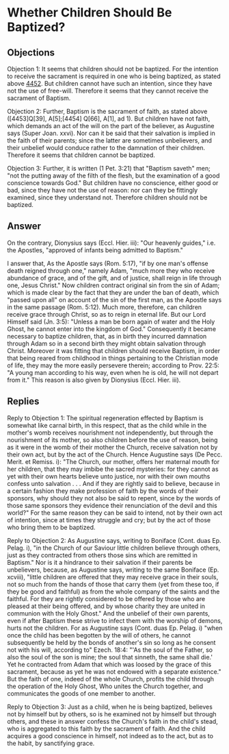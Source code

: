 # Whether Children Should Be Baptized?

## Objections

Objection 1: It seems that children should not be baptized. For the intention to receive the sacrament is required in one who is being baptized, as stated above [4452](A[7]). But children cannot have such an intention, since they have not the use of free-will. Therefore it seems that they cannot receive the sacrament of Baptism.

Objection 2: Further, Baptism is the sacrament of faith, as stated above ([4453]Q[39], A[5];[4454] Q[66], A[1], ad 1). But children have not faith, which demands an act of the will on the part of the believer, as Augustine says (Super Joan. xxvi). Nor can it be said that their salvation is implied in the faith of their parents; since the latter are sometimes unbelievers, and their unbelief would conduce rather to the damnation of their children. Therefore it seems that children cannot be baptized.

Objection 3: Further, it is written (1 Pet. 3:21) that "Baptism saveth" men; "not the putting away of the filth of the flesh, but the examination of a good conscience towards God." But children have no conscience, either good or bad, since they have not the use of reason: nor can they be fittingly examined, since they understand not. Therefore children should not be baptized.

## Answer

On the contrary, Dionysius says (Eccl. Hier. iii): "Our heavenly guides," i.e. the Apostles, "approved of infants being admitted to Baptism."

I answer that, As the Apostle says (Rom. 5:17), "if by one man's offense death reigned through one," namely Adam, "much more they who receive abundance of grace, and of the gift, and of justice, shall reign in life through one, Jesus Christ." Now children contract original sin from the sin of Adam; which is made clear by the fact that they are under the ban of death, which "passed upon all" on account of the sin of the first man, as the Apostle says in the same passage (Rom. 5:12). Much more, therefore, can children receive grace through Christ, so as to reign in eternal life. But our Lord Himself said (Jn. 3:5): "Unless a man be born again of water and the Holy Ghost, he cannot enter into the kingdom of God." Consequently it became necessary to baptize children, that, as in birth they incurred damnation through Adam so in a second birth they might obtain salvation through Christ. Moreover it was fitting that children should receive Baptism, in order that being reared from childhood in things pertaining to the Christian mode of life, they may the more easily persevere therein; according to Prov. 22:5: "A young man according to his way, even when he is old, he will not depart from it." This reason is also given by Dionysius (Eccl. Hier. iii).

## Replies

Reply to Objection 1: The spiritual regeneration effected by Baptism is somewhat like carnal birth, in this respect, that as the child while in the mother's womb receives nourishment not independently, but through the nourishment of its mother, so also children before the use of reason, being as it were in the womb of their mother the Church, receive salvation not by their own act, but by the act of the Church. Hence Augustine says (De Pecc. Merit. et Remiss. i): "The Church, our mother, offers her maternal mouth for her children, that they may imbibe the sacred mysteries: for they cannot as yet with their own hearts believe unto justice, nor with their own mouths confess unto salvation . . . And if they are rightly said to believe, because in a certain fashion they make profession of faith by the words of their sponsors, why should they not also be said to repent, since by the words of those same sponsors they evidence their renunciation of the devil and this world?" For the same reason they can be said to intend, not by their own act of intention, since at times they struggle and cry; but by the act of those who bring them to be baptized.

Reply to Objection 2: As Augustine says, writing to Boniface (Cont. duas Ep. Pelag. i), "in the Church of our Saviour little children believe through others, just as they contracted from others those sins which are remitted in Baptism." Nor is it a hindrance to their salvation if their parents be unbelievers, because, as Augustine says, writing to the same Boniface (Ep. xcviii), "little children are offered that they may receive grace in their souls, not so much from the hands of those that carry them (yet from these too, if they be good and faithful) as from the whole company of the saints and the faithful. For they are rightly considered to be offered by those who are pleased at their being offered, and by whose charity they are united in communion with the Holy Ghost." And the unbelief of their own parents, even if after Baptism these strive to infect them with the worship of demons, hurts not the children. For as Augustine says (Cont. duas Ep. Pelag. i) "when once the child has been begotten by the will of others, he cannot subsequently be held by the bonds of another's sin so long as he consent not with his will, according to" Ezech. 18:4: "'As the soul of the Father, so also the soul of the son is mine; the soul that sinneth, the same shall die.' Yet he contracted from Adam that which was loosed by the grace of this sacrament, because as yet he was not endowed with a separate existence." But the faith of one, indeed of the whole Church, profits the child through the operation of the Holy Ghost, Who unites the Church together, and communicates the goods of one member to another.

Reply to Objection 3: Just as a child, when he is being baptized, believes not by himself but by others, so is he examined not by himself but through others, and these in answer confess the Church's faith in the child's stead, who is aggregated to this faith by the sacrament of faith. And the child acquires a good conscience in himself, not indeed as to the act, but as to the habit, by sanctifying grace.